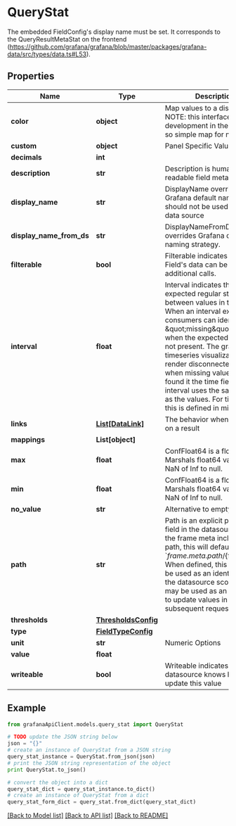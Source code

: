 # QueryStat

The embedded FieldConfig's display name must be set. It corresponds to the QueryResultMetaStat on the frontend (https://github.com/grafana/grafana/blob/master/packages/grafana-data/src/types/data.ts#L53).

## Properties
Name | Type | Description | Notes
------------ | ------------- | ------------- | -------------
**color** | **object** | Map values to a display color NOTE: this interface is under development in the frontend... so simple map for now | [optional] 
**custom** | **object** | Panel Specific Values | [optional] 
**decimals** | **int** |  | [optional] 
**description** | **str** | Description is human readable field metadata | [optional] 
**display_name** | **str** | DisplayName overrides Grafana default naming, should not be used from a data source | [optional] 
**display_name_from_ds** | **str** | DisplayNameFromDS overrides Grafana default naming strategy. | [optional] 
**filterable** | **bool** | Filterable indicates if the Field&#39;s data can be filtered by additional calls. | [optional] 
**interval** | **float** | Interval indicates the expected regular step between values in the series. When an interval exists, consumers can identify \&quot;missing\&quot; values when the expected value is not present. The grafana timeseries visualization will render disconnected values when missing values are found it the time field. The interval uses the same units as the values.  For time.Time, this is defined in milliseconds. | [optional] 
**links** | [**List[DataLink]**](DataLink.md) | The behavior when clicking on a result | [optional] 
**mappings** | **List[object]** |  | [optional] 
**max** | **float** | ConfFloat64 is a float64. It Marshals float64 values of NaN of Inf to null. | [optional] 
**min** | **float** | ConfFloat64 is a float64. It Marshals float64 values of NaN of Inf to null. | [optional] 
**no_value** | **str** | Alternative to empty string | [optional] 
**path** | **str** | Path is an explicit path to the field in the datasource. When the frame meta includes a path, this will default to &#x60;${frame.meta.path}/${field.name}  When defined, this value can be used as an identifier within the datasource scope, and may be used as an identifier to update values in a subsequent request | [optional] 
**thresholds** | [**ThresholdsConfig**](ThresholdsConfig.md) |  | [optional] 
**type** | [**FieldTypeConfig**](FieldTypeConfig.md) |  | [optional] 
**unit** | **str** | Numeric Options | [optional] 
**value** | **float** |  | [optional] 
**writeable** | **bool** | Writeable indicates that the datasource knows how to update this value | [optional] 

## Example

```python
from grafanaApiClient.models.query_stat import QueryStat

# TODO update the JSON string below
json = "{}"
# create an instance of QueryStat from a JSON string
query_stat_instance = QueryStat.from_json(json)
# print the JSON string representation of the object
print QueryStat.to_json()

# convert the object into a dict
query_stat_dict = query_stat_instance.to_dict()
# create an instance of QueryStat from a dict
query_stat_form_dict = query_stat.from_dict(query_stat_dict)
```
[[Back to Model list]](../README.md#documentation-for-models) [[Back to API list]](../README.md#documentation-for-api-endpoints) [[Back to README]](../README.md)


